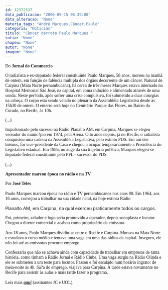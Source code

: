```yaml
---
id: 12372537
data_publicacao: "2006-09-15 06:39:00"
data_alteracao: "None"
materia_tags: "André Marques,Câncer,Paulo"
categoria: "Notícias"
titulo: "Câncer derrota Paulo Marques "
sutia: "None"
chapeu: "None"
autor: "None"
imagem: "None"
---
```

<p><span style="font-family: Verdana;">Do <strong>Jornal do Commercio</strong></span></p>

<p><span style="font-family: Verdana;">O radialista e ex-deputado federal constituinte Paulo Marques, 58 anos, morreu na manh&atilde; de ontem, em fun&ccedil;&atilde;o de fal&ecirc;ncia m&uacute;ltipla dos &oacute;rg&atilde;os decorrente de um c&acirc;ncer. Natural de Carpina (Mata Norte pernambucana), h&aacute; cerca de tr&ecirc;s meses Marques estava internado no Hospital Memorial S&atilde;o Jos&eacute;, na capital, em coma induzido e alimentado atrav&eacute;s de uma sonda. Neste per?odo, ap&oacute;s sofrer uma crise compulsiva, foi submetido a duas cirurgias na cabe&ccedil;a. O corpo est&aacute; sendo velado no plen&aacute;rio da Assembl&eacute;ia Legislativa desde &agrave;s 15h30 de ontem. O enterro ser&aacute; hoje no Cemit&eacute;rio Parque das Flores, no Bairro do Curado, no Recife, &agrave;s 10h.</span></p>

<p><span style="font-family: Verdana;">(...)</span></p>

<p><span style="font-family: Verdana;">Impulsionado pelo sucesso na R&aacute;dio Planalto AM, em Carpina, Marques se elegeu vereador do munic?pio em 1974, pela Arena. Oito anos depois, j&aacute; no Recife, o radialista conquistou uma cadeira na Assembl&eacute;ia Legislativa, pelo extinto PDS. Em um dos bi&ecirc;nios, foi vice-presidente da Casa e chegou a ocupar temporariamente a Presid&ecirc;ncia do Legislativo estadual. Em 1986, no auge da sua trajet&oacute;ria pol?tica, Marques elegeu-se deputado federal constituinte pelo PFL - sucessor do PDS.<br /><br />(...)</span></p>

<p><span style="font-family: Verdana;"><strong>Apresentador marcou &eacute;poca no r&aacute;dio e na TV</strong></span></p>

<p><span style="font-family: Verdana;">Por <strong>Jos&eacute; Teles</strong><br /><br />Paulo Marques marcou &eacute;poca no r&aacute;dio e TV pernambucanos nos anos 80. Em 1964, aos 16 anos, come&ccedil;ou a trabalhar na sua cidade natal, na hoje extinta R&aacute;dio</span></p>

<p>Planalto AM, em Carpina, na qual exerceu praticamente todos os cargos.</p>

<p><span style="font-family: Verdana;">Foi, primeiro, zelador e logo seria promovido a operador, depois sonoplasta e locutor. Chegou a diretor comercial e acabou como propriet&aacute;rio da emissora.<br /><br />Aos 18 anos, Paulo Marques dividiu-se entre o Recife e Carpina. Morava na Mata Norte e estudava o curso m&eacute;dio e tentava uma vaga em uma das r&aacute;dios da capital. Inseguro, ele n&atilde;o foi at&eacute; as emissoras procurar emprego. </span></p>

<p><span style="font-family: Verdana;">Confessaria que n&atilde;o se achava ainda com capacidade de trabalhar em empresas de tanta hist&oacute;ria, como tinham a R&aacute;dio Jornal e R&aacute;dio Clube. Uma vaga surgiu na R&aacute;dio Olinda e ele se submeteu a um teste para locutor. Passou e foi escalado num hor&aacute;rio ingrato: de meia-noite &agrave;s 4h. Sa?a do emprego, viajava para Carpina. &Agrave; tarde estava novamente no Recife para assistir &agrave;s aulas e mais tarde fazer o programa.<br /><br />Leia mais <strong><em><a href="http://fivenews.sjcc.com.br/https:/jc3.uol.com.br/jornal/2006/09/15/not_200842.php" target="_blank" rel="noopener noreferrer">aqui</a></em></strong> (assinantes JC e UOL).</span></p>
